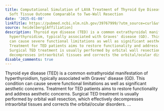 ```yaml
---
title: Computational Simulation of LAVA Treatment of Thyroid Eye Disease Predicts
  Soft Tissue Outcome Comparable to Two-Wall Resection
date: '2025-01-08'
linkTitle: https://pubmed.ncbi.nlm.nih.gov/39767999/?utm_source=curl&utm_medium=rss&utm_campaign=pubmed-2&utm_content=1FakS-2QOkCT8HsMOQP1bCRQ4YzyumYOmxmF0moLsQ3dFB1E9V&fc=20220326224207&ff=20250108170848&v=2.18.0.post9+e462414
source: heidelberg[Affiliation]
description: Thyroid eye disease (TED) is a common extrathyroidal manifestation of
  hyperthyroidism, typically associated with Graves' disease (GD). This condition
  can cause severe functional limitations as well as significant aesthetic concerns.
  Treatment for TED patients aims to restore functionality and address aesthetic concerns.
  Surgical TED treatment is usually performed by orbital wall resection, which effectively
  decompresses intraorbital tissues and corrects the orbital/ocular disorders. ...
disable_comments: true
---
```

Thyroid eye disease (TED) is a common extrathyroidal manifestation of hyperthyroidism, typically associated with Graves' disease (GD). This condition can cause severe functional limitations as well as significant aesthetic concerns. Treatment for TED patients aims to restore functionality and address aesthetic concerns. Surgical TED treatment is usually performed by orbital wall resection, which effectively decompresses intraorbital tissues and corrects the orbital/ocular disorders. ...